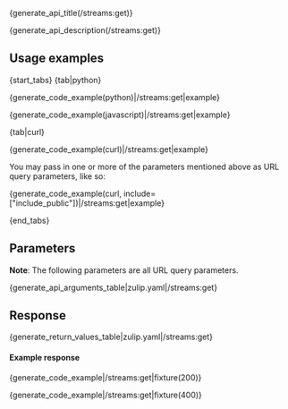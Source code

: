 {generate_api_title(/streams:get)}

{generate_api_description(/streams:get)}

## Usage examples

{start_tabs}
{tab|python}

{generate_code_example(python)|/streams:get|example}

{generate_code_example(javascript)|/streams:get|example}

{tab|curl}

{generate_code_example(curl)|/streams:get|example}

You may pass in one or more of the parameters mentioned above
as URL query parameters, like so:

{generate_code_example(curl, include=["include_public"])|/streams:get|example}

{end_tabs}

## Parameters

**Note**: The following parameters are all URL query parameters.

{generate_api_arguments_table|zulip.yaml|/streams:get}

## Response

{generate_return_values_table|zulip.yaml|/streams:get}

#### Example response

{generate_code_example|/streams:get|fixture(200)}

{generate_code_example|/streams:get|fixture(400)}
